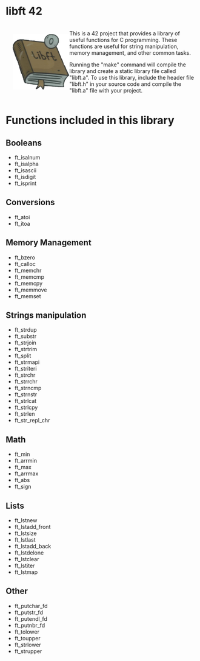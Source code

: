 #	libft 42

<div style="display: flex; align-items: center;">
  <div style="flex: 1; text-align: right;">
    <img src="https://github.com/Cimex404/42-libft/blob/master/libft_icon.png" align="right" alt="libft Logo" width="150">
  </div>
  <div style="flex: 2;">
    <p>
      This is a 42 project that provides a library of useful functions for C programming.
      These functions are useful for string manipulation, memory management, and other common tasks.
    </p>
    <p>
      Running the "make" command will compile the library and create a static library file called "libft.a".
      To use this library, include the header file "libft.h" in your source code and compile the "libft.a" file with your project.
    </p>
  </div>
</div>

#	Functions included in this library

##	Booleans
-	ft_isalnum
-	ft_isalpha
-	ft_isascii
-	ft_isdigit
-	ft_isprint

##	Conversions
-	ft_atoi
-	ft_itoa

##	Memory Management
-	ft_bzero
-	ft_calloc
-	ft_memchr
-	ft_memcmp
-	ft_memcpy
-	ft_memmove
-	ft_memset

##	Strings manipulation
-	ft_strdup
-	ft_substr
-	ft_strjoin
-	ft_strtrim
-	ft_split
-	ft_strmapi
-	ft_striteri
-	ft_strchr
-	ft_strrchr
-	ft_strncmp
-	ft_strnstr
-	ft_strlcat
-	ft_strlcpy
-	ft_strlen
-	ft_str_repl_chr

##	Math
-	ft_min
-	ft_arrmin
-	ft_max
-	ft_arrmax
-	ft_abs
-	ft_sign

##	Lists
-	ft_lstnew
-	ft_lstadd_front
-	ft_lstsize
-	ft_lstlast
-	ft_lstadd_back
-	ft_lstdelone
-	ft_lstclear
-	ft_lstiter
-	ft_lstmap

##	Other
-	ft_putchar_fd
-	ft_putstr_fd
-	ft_putendl_fd
-	ft_putnbr_fd
-	ft_tolower
-	ft_toupper
- ft_strlower
- ft_strupper
